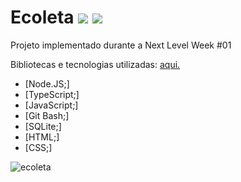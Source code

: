 # Ecoleta <img src="https://img.icons8.com/doodle/48/000000/eco.png"/> <img src="https://img.icons8.com/color/48/000000/recycle-sign.png"/>

Projeto implementado durante a Next Level Week #01

Bibliotecas e tecnologias utilizadas:
[aqui.](https://albertolucasdatrindade.github.io/imersao_gamedev_alura/) 
- [Node.JS;]
- [TypeScript;]
- [JavaScript;]
- [Git Bash;]
- [SQLite;]
- [HTML;]
- [CSS;]


![ecoleta](https://user-images.githubusercontent.com/38790522/87840292-473b0300-c875-11ea-80b7-dfbf8e87a43c.png)

